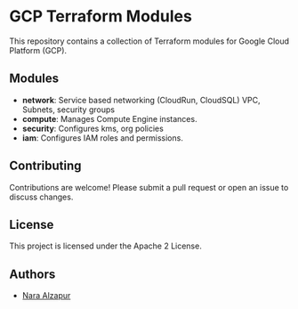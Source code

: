 # GCP Terraform Modules

This repository contains a collection of Terraform modules for Google Cloud Platform (GCP).

## Modules

- **network**: Service based networking (CloudRun, CloudSQL) VPC, Subnets, security groups
- **compute**: Manages Compute Engine instances.
- **security**: Configures kms, org policies 
- **iam**: Configures IAM roles and permissions.


## Contributing

Contributions are welcome! Please submit a pull request or open an issue to discuss changes.

## License

This project is licensed under the Apache 2 License.

## Authors

- [Nara Alzapur](https://github.com/nara)
